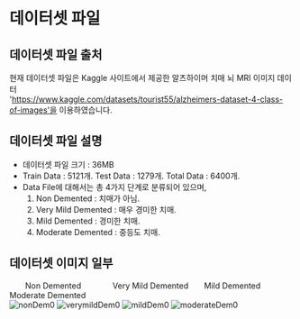 # 데이터셋 파일

## 데이터셋 파일 출처
현재 데이터셋 파일은 Kaggle 사이트에서 제공한 알츠하이머 치매 뇌 MRI 이미지 데이터   
'https://www.kaggle.com/datasets/tourist55/alzheimers-dataset-4-class-of-images'을 이용하였습니다.  

## 데이터셋 파일 설명

- 데이터셋 파일 크기 : 36MB
- Train Data : 5121개. Test Data : 1279개. Total Data : 6400개.
- Data File에 대해서는 총 4가지 단계로 분류되어 있으며,  
  1. Non Demented : 치매가 아님.   
  2. Very Mild Demented : 매우 경미한 치매.   
  3. Mild Demented : 경미한 치매.   
  4. Moderate Demented : 중등도 치매.

## 데이터셋 이미지 일부

  Non Demented    Very Mild Demented  Mild Demented   Moderate Demented  
![nonDem0](https://github.com/haleeseung/Alzheimer-s-disease-diagnosis_Project/assets/127108173/cfde2bac-76a0-45dd-b540-0790b79b2b88) ![verymildDem0](https://github.com/haleeseung/Alzheimer-s-disease-diagnosis_Project/assets/127108173/01f2522c-9888-45d9-81d6-c39b97a9387d) ![mildDem0](https://github.com/haleeseung/Alzheimer-s-disease-diagnosis_Project/assets/127108173/448e4a84-812f-4841-b3b7-34ebe3746a87) ![moderateDem0](https://github.com/haleeseung/Alzheimer-s-disease-diagnosis_Project/assets/127108173/49e369d8-4144-4f5a-be10-15e4599df57d)
